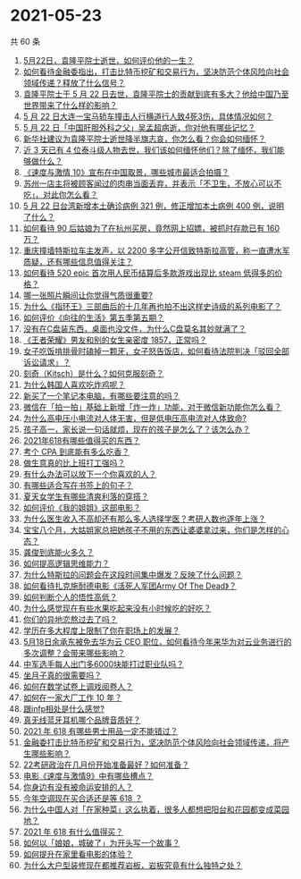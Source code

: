 # 2021-05-23

共 60 条

<!-- BEGIN -->
<!-- 最后更新时间 Sun May 23 2021 07:02:08 GMT+0800 (China Standard Time) -->

1. [5月22日，袁隆平院士逝世，如何评价他的一生？](https://www.zhihu.com/question/460808291)
2. [如何看待金融委指出，打击比特币挖矿和交易行为，坚决防范个体风险向社会领域传递？释放了什么信号？](https://www.zhihu.com/question/460721703)
3. [袁隆平院士于 5 月 22
   日去世，袁隆平院士的贡献到底有多大？他给中国乃至世界带来了什么样的影响？](https://www.zhihu.com/question/460812976)
4. [5 月 22
   日大连一宝马轿车撞击人行横道行人致4死3伤，具体情况如何？](https://www.zhihu.com/question/460803059)
5. [5 月 22 日「中国肝胆外科之父」吴孟超病逝，你对他有哪些记忆？](https://www.zhihu.com/question/460817685)
6. [新华社建议为袁隆平院士逝世降半旗志哀，你怎么看？你会如何缅怀？](https://www.zhihu.com/question/460853429)
7. [近 3 天已有 4
   位泰斗级人物去世，我们该如何缅怀他们？除了缅怀，我们能够做什么？](https://www.zhihu.com/question/460833743)
8. [《速度与激情 10》宣布在中国取景，哪些城市最适合拍摄？](https://www.zhihu.com/question/459923679)
9. [苏州一店主将被顾客闻过的肉串当面丢弃，并表示「不卫生，不放心可以不吃」，对此你怎么看？](https://www.zhihu.com/question/460604746)
10. [5 月 22 日台湾新增本土确诊病例 321 例，修正增加本土病例 400
    例，说明了什么？](https://www.zhihu.com/question/460819141)
11. [如何看待 90 后姑娘为了在杭州买房，竟然网上招嫖，被抓时存款已有 160
    万？](https://www.zhihu.com/question/460671555)
12. [重庆撞墙特斯拉车主发声，以 2200
    多字公开信致特斯拉高管，称一直遭水军质疑，还有哪些信息值得关注？](https://www.zhihu.com/question/460684619)
13. [如何看待 520 epic 首次用人民币结算后多款游戏出现比 steam
    低得多的价格？](https://www.zhihu.com/question/460584796)
14. [哪一张照片瞬间让你觉得气质很重要?](https://www.zhihu.com/question/297341335)
15. [为什么《指环王》三部曲后的十几年再也拍不出这样史诗级的系列电影了？](https://www.zhihu.com/question/381939834)
16. [如何评价《向往的生活》第五季第五期？](https://www.zhihu.com/question/460535700)
17. [没有在C盘装东西，桌面也没文件，为什么C盘莫名其妙就满了？](https://www.zhihu.com/question/456677257)
18. [《王者荣耀》男友和别的女生亲密度 1857，正常吗？](https://www.zhihu.com/question/460112550)
19. [女子吃饭啃排骨时磕掉一颗牙，女子怒告饭店，如何看待法院判决「驳回全部诉讼请求」？](https://www.zhihu.com/question/460584839)
20. [刻奇（Kitsch）是什么？如何克服刻奇？](https://www.zhihu.com/question/27039705)
21. [为什么韩国人喜欢吃炸鸡呢？](https://www.zhihu.com/question/22146758)
22. [新买了一个笔记本电脑，有哪些要注意的吗？](https://www.zhihu.com/question/448396633)
23. [微信在「拍一拍」基础上新增「炸一炸」功能，对于微信新功能你怎么看？](https://www.zhihu.com/question/460330878)
24. [为什么高电压小电流对人体无害，但是低电压高电流对人体致命?](https://www.zhihu.com/question/388159656)
25. [孩子高一，家长说一句话就烦，现在的孩子是怎么了？该怎么办？](https://www.zhihu.com/question/446145871)
26. [2021年618有哪些值得买的东西？](https://www.zhihu.com/question/456666788)
27. [考个 CPA 到底能有多么吃香？](https://www.zhihu.com/question/335343858)
28. [做生意真的比上班打工强吗？](https://www.zhihu.com/question/327874416)
29. [有什么办法可以放下一个你喜欢的人？](https://www.zhihu.com/question/423049471)
30. [有哪些适合写在书签上的句子？](https://www.zhihu.com/question/354166347)
31. [夏天女学生有哪些清爽利落的穿搭？](https://www.zhihu.com/question/395417374)
32. [如何评价《我的姐姐》这部电影？](https://www.zhihu.com/question/453290146)
33. [为什么医生收入不高却还有那么多人选择学医？考研人数也逐年上涨？](https://www.zhihu.com/question/459240182)
34. [宝宝八个月，大姑姐家总把她孩子不用的东西让婆婆拿过来，你们是怎样的心态？](https://www.zhihu.com/question/460493652)
35. [龚俊到底能火多久？](https://www.zhihu.com/question/456965858)
36. [如何提高逻辑思维能力？](https://www.zhihu.com/question/19599216)
37. [为什么特斯拉的问题会在这段时间集中爆发？反映了什么问题？](https://www.zhihu.com/question/460594922)
38. [如何看待扎克施耐德电影《活死人军团Army Of The
    Dead》？](https://www.zhihu.com/question/460696355)
39. [如何判断个人的悟性高低？](https://www.zhihu.com/question/24123447)
40. [为什么感觉现在有些水果吃起来没有小时候吃的好吃？](https://www.zhihu.com/question/393480064)
41. [你们的异地恋熬过去了吗？](https://www.zhihu.com/question/460329836)
42. [学历在多大程度上限制了你在职场上的发展？](https://www.zhihu.com/question/460617091)
43. [5月18日余承东被免去华为云 CEO
    职位，如何看待今年来华为对云业务进行的多次调整？会带来哪些影响？](https://www.zhihu.com/question/460199755)
44. [中军选手每人出门多6000块能打过职业队吗？](https://www.zhihu.com/question/459668976)
45. [坐月子真的很需要吗？](https://www.zhihu.com/question/430742837)
46. [如何在数学试卷上调戏阅卷人？](https://www.zhihu.com/question/37124942)
47. [如何在一家大厂工作 10 年？](https://www.zhihu.com/question/460106786)
48. [跟infp相处是什么感觉?](https://www.zhihu.com/question/333771420)
49. [真无线蓝牙耳机哪个品牌音质好？](https://www.zhihu.com/question/448219382)
50. [2021 年 618 有哪些男士用品一定不能错过？](https://www.zhihu.com/question/457158249)
51. [金融委打击比特币挖矿和交易行为，坚决防范个体风险向社会领域传递，将产生哪些影响？](https://www.zhihu.com/question/460718389)
52. [22考研政治在几月份开始准备最好？如何准备？](https://www.zhihu.com/question/460644315)
53. [电影《速度与激情9》中有哪些槽点？](https://www.zhihu.com/question/460424382)
54. [你身边有没有被命运安排的人？](https://www.zhihu.com/question/288026861)
55. [今年空调现在买合适还是等 618 ？](https://www.zhihu.com/question/457239251)
56. [为什么中国人对「在家种菜」这么执着，很多人都想把阳台和花园都变成菜园地？](https://www.zhihu.com/question/460289845)
57. [2021 年 618 有什么值得买？](https://www.zhihu.com/question/456666024)
58. [如何以「娘娘，城破了」为开头写一个故事？](https://www.zhihu.com/question/455531791)
59. [如何提升在家里看电影的体验？](https://www.zhihu.com/question/22997019)
60. [为什么大户型装修现在都推荐岩板，岩板究竟有什么独特之处？](https://www.zhihu.com/question/453836267)

<!-- END -->
